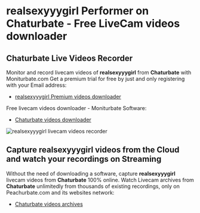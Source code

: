 # realsexyyygirl Performer on Chaturbate - Free LiveCam videos downloader

## Chaturbate Live Videos Recorder

Monitor and record livecam videos of **realsexyyygirl** from **Chaturbate** with Moniturbate.com
Get a premium trial for free by just and only registering with your Email address:
* [realsexyyygirl Premium videos downloader](https://moniturbate.com/request-demo-licence-key.html)

Free livecam videos downloader - Moniturbate Software:
* [Chaturbate videos downloader](https://moniturbate.com/moniturbate-download-software.html)

![realsexyyygirl livecam videos recorder](https://peachurnet.com/templates/moniturbate-software.png)


## Capture realsexyyygirl videos from the Cloud and watch your recordings on Streaming

Without the need of downloading a software, capture **realsexyyygirl** livecam videos from **Chaturbate** 100% online.
Watch Livecam archives from **Chaturbate** unlimitedly from thousands of existing recordings, only on Peachurbate.com and its websites network:
* [Chaturbate videos archives](https://peachurnet.com/)